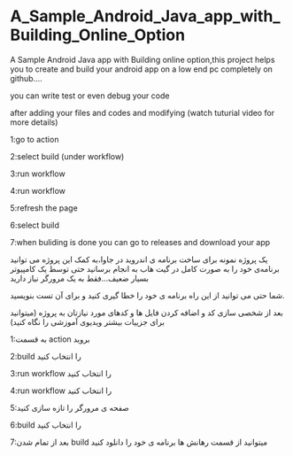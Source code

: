 # A_Sample_Android_Java_app_with_Building_Online_Option
A Sample Android Java app with Building online option,this project helps you to create and build your android app on a low end pc completely on github....

you can write test or even debug your code

after adding your files and codes and modifying (watch tuturial video for more details)

1:go to action

2:select build (under workflow)

3:run workflow

4:run workflow

5:refresh the page

6:select build

7:when buliding is done you can go to releases and download your app


یک پروژه نمونه برای ساخت برنامه ی اندروید در جاوا،به کمک این پروژه می توانید برنامه‌ی خود را به صورت کامل در گیت هاب به انجام برسانید حتی توسط یک کامپیوتر بسیار ضعیف...فقط به یک مرورگر نیاز دارید

شما حتی می توانید از این راه برنامه ی خود را خطا گیری کنید و برای آن تست بنویسید.

بعد از شخصی سازی کد و اضافه کردن فایل ها و کدهای مورد نیازتان به پروژه
(میتوانید برای جزییات بیشتر ویدیوی آموزشی را نگاه کنید)

1:به قسمت action بروید

2:build را انتخاب کنید

3:run workflow را انتخاب کنید

4:run workflow را انتخاب کنید

5:صفحه ی مرورگر را تازه سازی کنید

6:build را انتخاب کنید

7:بعد از تمام شدن build میتوانید از قسمت رهانش ها برنامه ی خود را دانلود کنید

